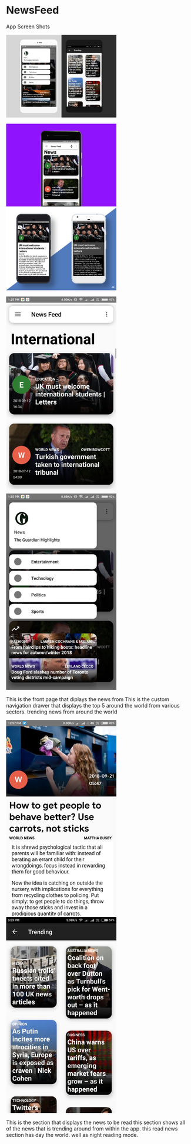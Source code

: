 # NewsFeed
App Screen Shots

<img src="app Screenshots/banner 3.jpg" width = 300>

<img src="app Screenshots/banner 1.jpg" width = 300>  <img src="app Screenshots/banner 2.jpg" width = 300> 

<img src="app Screenshots/front page.jpg" width = 300>                     <img src="app Screenshots/navigation.jpg" width = 300>

This is the front page that diplays the news from                          This is the custom navigation drawer that displays the top 5 
around the world from various sectors.                                     trending news from around the world

<img src="app Screenshots/read news.jpg" width = 300>                      <img src="app Screenshots/trending.jpg" width = 300>

This is the section that displays the news to be read                      this section shows all of the news that is trending around 
from within the app. this read news section has day                        the world.
well as night reading mode.
